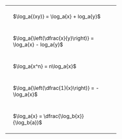 ---
---

#  
<br>
<style type="text/css">
#T_c457f th.col_heading {
  text-align: left;
  font-size: 1em;
}
#T_c457f td {
  text-align: left;
  font-size: 1em;
  padding: 1.5em;
}
#T_c457f_row0_col0, #T_c457f_row1_col0, #T_c457f_row2_col0, #T_c457f_row3_col0, #T_c457f_row4_col0 {
  width: 300px;
  white-space: pre-wrap;
}
</style>
<table id="T_c457f">
  <thead>
  </thead>
  <tbody>
    <tr>
      <td id="T_c457f_row0_col0" class="data row0 col0" >$\log_a{(xy)} = \log_a{x} + log_a{y}$</td>
    </tr>
    <tr>
      <td id="T_c457f_row1_col0" class="data row1 col0" >$\log_a{\left(\dfrac{x}{y}\right)} = \log_a{x} - log_a{y}$</td>
    </tr>
    <tr>
      <td id="T_c457f_row2_col0" class="data row2 col0" >$\log_a{x^n} = n\log_a{x}$</td>
    </tr>
    <tr>
      <td id="T_c457f_row3_col0" class="data row3 col0" >$\log_a{\left(\dfrac{1}{x}\right)} = -\log_a{x}$</td>
    </tr>
    <tr>
      <td id="T_c457f_row4_col0" class="data row4 col0" >$\log_a{x} = \dfrac{\log_b{x}}{\log_b{a}}$</td>
    </tr>
  </tbody>
</table>

